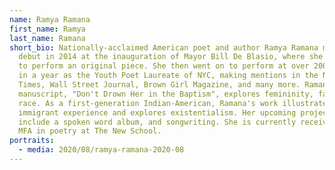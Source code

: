 ```yaml
---
name: Ramya Ramana
first_name: Ramya
last_name: Ramana
short_bio: Nationally-acclaimed American poet and author Ramya Ramana made her
  debut in 2014 at the inauguration of Mayor Bill De Blasio, where she was asked
  to perform an original piece. She then went on to perform at over 200 venues
  in a year as the Youth Poet Laureate of NYC, making mentions in the New York
  Times, Wall Street Journal, Brown Girl Magazine, and many more. Ramana's first
  manuscript, "Don't Drown Her in the Baptism", explores femininity, faith, and
  race. As a first-generation Indian-American, Ramana's work illustrates
  immigrant experience and explores existentialism. Her upcoming projects
  include a spoken word album, and songwriting. She is currently receiving her
  MFA in poetry at The New School.
portraits:
  - media: 2020/08/ramya-ramana-2020-08
---
```

